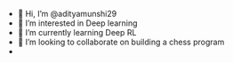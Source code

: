 - 👋 Hi, I’m @adityamunshi29
- 👀 I’m interested in Deep learning 
- 🌱 I’m currently learning Deep RL
- 💞️ I’m looking to collaborate on building a chess program
-

<!---
adityamunshi29/adityamunshi29 is a ✨ special ✨ repository because its `README.md` (this file) appears on your GitHub profile.
You can click the Preview link to take a look at your changes.
--->
